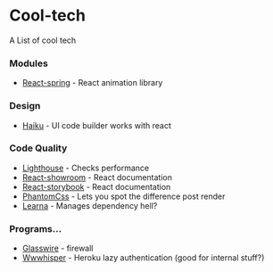 # Cool-tech
A List of cool tech


### Modules

- [React-spring](https://github.com/drcmda/react-spring) - React animation library


### Design
- [Haiku](https://www.haiku.ai/) - UI code builder works with react


### Code Quality
- [Lighthouse](https://developers.google.com/web/tools/lighthouse/) - Checks performance
- [React-showroom](https://github.com/OpusCapita/react-showroom-client) - React documentation
- [React-storybook](https://github.com/storybooks/storybook) - React documentation
- [PhantomCss](https://github.com/HuddleEng/PhantomCSS) - Lets you spot the difference post render
- [Learna](https://lernajs.io/) - Manages dependency hell?

### Programs...
- [Glasswire](https://www.glasswire.com/) - firewall
- [Wwwhisper](https://elements.heroku.com/addons/wwwhisper) - Heroku lazy authentication (good for internal stuff?)
